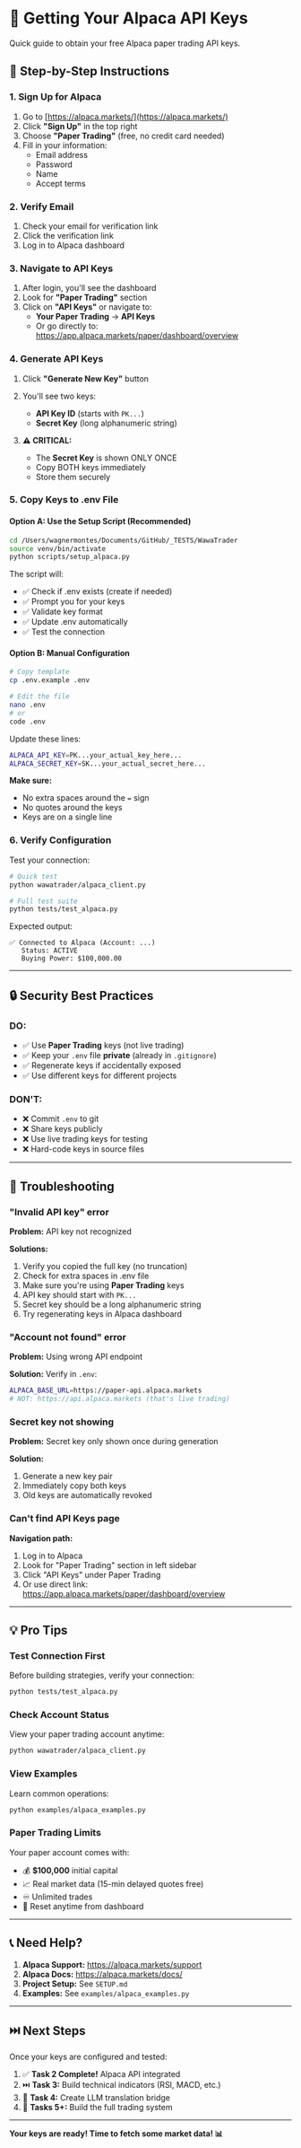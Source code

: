 # 🔑 Getting Your Alpaca API Keys

Quick guide to obtain your free Alpaca paper trading API keys.

## 📝 Step-by-Step Instructions

### 1. Sign Up for Alpaca

1. Go to [https://alpaca.markets/](https://alpaca.markets/)
2. Click **"Sign Up"** in the top right
3. Choose **"Paper Trading"** (free, no credit card needed)
4. Fill in your information:
   - Email address
   - Password
   - Name
   - Accept terms

### 2. Verify Email

1. Check your email for verification link
2. Click the verification link
3. Log in to Alpaca dashboard

### 3. Navigate to API Keys

1. After login, you'll see the dashboard
2. Look for **"Paper Trading"** section
3. Click on **"API Keys"** or navigate to:
   - **Your Paper Trading** → **API Keys**
   - Or go directly to: https://app.alpaca.markets/paper/dashboard/overview

### 4. Generate API Keys

1. Click **"Generate New Key"** button
2. You'll see two keys:
   - **API Key ID** (starts with `PK...`)
   - **Secret Key** (long alphanumeric string)

3. **⚠️ CRITICAL:** 
   - The **Secret Key** is shown ONLY ONCE
   - Copy BOTH keys immediately
   - Store them securely

### 5. Copy Keys to .env File

#### Option A: Use the Setup Script (Recommended)

```bash
cd /Users/wagnermontes/Documents/GitHub/_TESTS/WawaTrader
source venv/bin/activate
python scripts/setup_alpaca.py
```

The script will:
- ✅ Check if .env exists (create if needed)
- ✅ Prompt you for your keys
- ✅ Validate key format
- ✅ Update .env automatically
- ✅ Test the connection

#### Option B: Manual Configuration

```bash
# Copy template
cp .env.example .env

# Edit the file
nano .env
# or
code .env
```

Update these lines:
```bash
ALPACA_API_KEY=PK...your_actual_key_here...
ALPACA_SECRET_KEY=SK...your_actual_secret_here...
```

**Make sure:**
- No extra spaces around the `=` sign
- No quotes around the keys
- Keys are on a single line

### 6. Verify Configuration

Test your connection:

```bash
# Quick test
python wawatrader/alpaca_client.py

# Full test suite
python tests/test_alpaca.py
```

Expected output:
```
✅ Connected to Alpaca (Account: ...)
   Status: ACTIVE
   Buying Power: $100,000.00
```

---

## 🔒 Security Best Practices

### DO:
- ✅ Use **Paper Trading** keys (not live trading)
- ✅ Keep your `.env` file **private** (already in `.gitignore`)
- ✅ Regenerate keys if accidentally exposed
- ✅ Use different keys for different projects

### DON'T:
- ❌ Commit `.env` to git
- ❌ Share keys publicly
- ❌ Use live trading keys for testing
- ❌ Hard-code keys in source files

---

## 🐛 Troubleshooting

### "Invalid API key" error

**Problem:** API key not recognized

**Solutions:**
1. Verify you copied the full key (no truncation)
2. Check for extra spaces in .env file
3. Make sure you're using **Paper Trading** keys
4. API key should start with `PK...`
5. Secret key should be a long alphanumeric string
6. Try regenerating keys in Alpaca dashboard

### "Account not found" error

**Problem:** Using wrong API endpoint

**Solution:** Verify in `.env`:
```bash
ALPACA_BASE_URL=https://paper-api.alpaca.markets
# NOT: https://api.alpaca.markets (that's live trading)
```

### Secret key not showing

**Problem:** Secret key only shown once during generation

**Solution:**
1. Generate a new key pair
2. Immediately copy both keys
3. Old keys are automatically revoked

### Can't find API Keys page

**Navigation path:**
1. Log in to Alpaca
2. Look for "Paper Trading" section in left sidebar
3. Click "API Keys" under Paper Trading
4. Or use direct link: https://app.alpaca.markets/paper/dashboard/overview

---

## 💡 Pro Tips

### Test Connection First
Before building strategies, verify your connection:
```bash
python tests/test_alpaca.py
```

### Check Account Status
View your paper trading account anytime:
```bash
python wawatrader/alpaca_client.py
```

### View Examples
Learn common operations:
```bash
python examples/alpaca_examples.py
```

### Paper Trading Limits
Your paper account comes with:
- 💰 **$100,000** initial capital
- 📈 Real market data (15-min delayed quotes free)
- ♾️ Unlimited trades
- 🔄 Reset anytime from dashboard

---

## 📞 Need Help?

1. **Alpaca Support:** https://alpaca.markets/support
2. **Alpaca Docs:** https://alpaca.markets/docs/
3. **Project Setup:** See `SETUP.md`
4. **Examples:** See `examples/alpaca_examples.py`

---

## ⏭️ Next Steps

Once your keys are configured and tested:

1. ✅ **Task 2 Complete!** Alpaca API integrated
2. ⏭️ **Task 3:** Build technical indicators (RSI, MACD, etc.)
3. 🎯 **Task 4:** Create LLM translation bridge
4. 🚀 **Tasks 5+:** Build the full trading system

---

**Your keys are ready! Time to fetch some market data! 📊**
